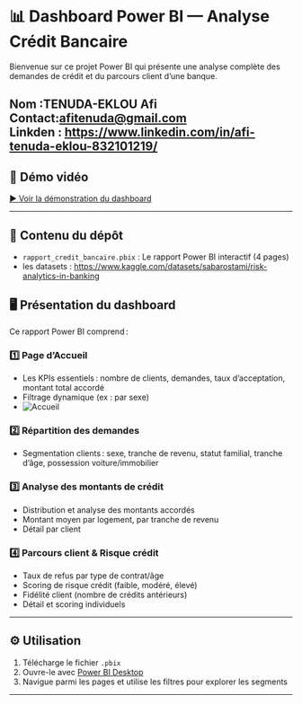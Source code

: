 # 📊 Dashboard Power BI — Analyse Crédit Bancaire

Bienvenue sur ce projet Power BI qui présente une analyse complète des demandes de crédit et du parcours client d’une banque.

Nom :TENUDA-EKLOU Afi 
Contact:afitenuda@gmail.com    
Linkden : https://www.linkedin.com/in/afi-tenuda-eklou-832101219/
---

## 🎥 Démo vidéo

[▶️ Voir la démonstration du dashboard](video_demo.mp4)

---

## 📁 Contenu du dépôt

- `rapport_credit_bancaire.pbix` : Le rapport Power BI interactif (4 pages)
- les datasets : https://www.kaggle.com/datasets/sabarostami/risk-analytics-in-banking

## 🖥️ Présentation du dashboard

Ce rapport Power BI comprend :

### 1️⃣ **Page d’Accueil**
- Les KPIs essentiels : nombre de clients, demandes, taux d’acceptation, montant total accordé
- Filtrage dynamique (ex : par sexe)
- ![Accueil](READ_ME/acceuil.png)

### 2️⃣ **Répartition des demandes**
- Segmentation clients : sexe, tranche de revenu, statut familial, tranche d’âge, possession voiture/immobilier

### 3️⃣ **Analyse des montants de crédit**
- Distribution et analyse des montants accordés
- Montant moyen par logement, par tranche de revenu
- Détail par client

### 4️⃣ **Parcours client & Risque crédit**
- Taux de refus par type de contrat/âge
- Scoring de risque crédit (faible, modéré, élevé)
- Fidélité client (nombre de crédits antérieurs)
- Détail et scoring individuels

---

## ⚙️ Utilisation

1. Télécharge le fichier `.pbix`
2. Ouvre-le avec [Power BI Desktop](https://powerbi.microsoft.com/fr-fr/desktop/)
3. Navigue parmi les pages et utilise les filtres pour explorer les segments

---


